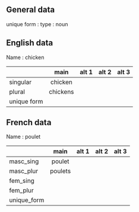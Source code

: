 ## General data

unique form :
type : noun

## English data

Name : chicken

|             |   main   | alt 1 | alt 2 | alt 3 |
| :---------- | :------: | :---: | :---: | ----- |
| singular    | chicken  |       |       |       |
| plural      | chickens |       |       |       |
| unique form |          |       |       |       |

## French data

Name : poulet

|             |  main   | alt 1 | alt 2 | alt 3 |
| :---------- | :-----: | :---: | :---: | :---: |
| masc_sing   | poulet  |       |       |       |
| masc_plur   | poulets |       |       |       |
| fem_sing    |         |       |       |       |
| fem_plur    |         |       |       |       |
| unique_form |         |       |       |       |


